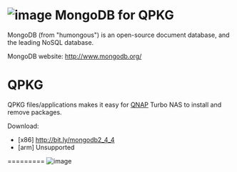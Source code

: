 ![image](https://github.com/yutin1987/QPKG-MongoDB/raw/master/icon/mongodb_80.gif)
MongoDB for QPKG
=========
MongoDB (from "humongous") is an open-source document database, and the leading NoSQL database.

MongoDB website: http://www.mongodb.org/

QPKG
=========
QPKG files/applications makes it easy for [QNAP](http://www.qnap.com/) Turbo NAS to install and remove packages.

Download:
- [x86] http://bit.ly/mongodb2_4_4
- [arm] Unsupported

=========
![image](https://github.com/yutin1987/QPKG-MongoDB/raw/master/icon/mongodb_640x400.png)
